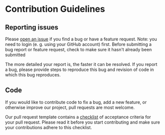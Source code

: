 <!--
 - SPDX-FileCopyrightText: 2019 Serokell <https://serokell.io>
 -
 - SPDX-License-Identifier: Unlicense
 -->

# Contribution Guidelines

## Reporting issues

Please [open an issue](https://github.com/serokell/crossref-verifier/issues/new/choose) if you find a bug or have a feature request.
Note: you need to login (e. g. using your GitHub account) first.
Before submitting a bug report or feature request, check to make sure it hasn't already been submitted

The more detailed your report is, the faster it can be resolved.
If you report a bug, please provide steps to reproduce this bug and revision of code in which this bug reproduces.

## Code

If you would like to contribute code to fix a bug, add a new feature, or
otherwise improve our project, pull requests are most welcome.

Our pull request template contains a [checklist](./pull_request_template.md#white_check_mark-checklist-for-your-pull-request) of acceptance criteria for your pull request.
Please read it before you start contributing and make sure your contributions adhere to this checklist.
